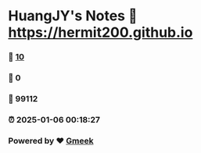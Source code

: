 # HuangJY's Notes :link: https://hermit200.github.io 
### :page_facing_up: [10](https://hermit200.github.io/tag.html) 
### :speech_balloon: 0 
### :hibiscus: 99112 
### :alarm_clock: 2025-01-06 00:18:27 
### Powered by :heart: [Gmeek](https://github.com/Meekdai/Gmeek)
